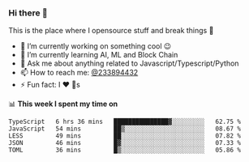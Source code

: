 ### Hi there 👋

<!--
**a233894432/a233894432** is a ✨ _special_ ✨ repository because its `README.md` (this file) appears on your GitHub profile.

Here are some ideas to get you started:

- 🔭 I’m currently working on ...
- 🌱 I’m currently learning ...
- 👯 I’m looking to collaborate on ...
- 🤔 I’m looking for help with ...
- 💬 Ask me about ...
- 📫 How to reach me: ...
- 😄 Pronouns: ...
- ⚡ Fun fact: ...
-->
 
 
This is the place where I opensource stuff and break things :rofl:

- 🔭 I’m currently working on something cool :wink:
- 🌱 I’m currently learning AI, ML and Block Chain
- 💬 Ask me about anything related to Javascript/Typescript/Python
- 📫 How to reach me: [@233894432](https://twitter.com/233894432)
- ⚡ Fun fact: I :heart: :dog:s

📊 **This week I spent my time on**
<!--START_SECTION:waka-->
```text
TypeScript   6 hrs 36 mins   ███████████████▓░░░░░░░░░   62.75 % 
JavaScript   54 mins         ██▒░░░░░░░░░░░░░░░░░░░░░░   08.67 % 
LESS         49 mins         ██░░░░░░░░░░░░░░░░░░░░░░░   07.82 % 
JSON         46 mins         █▓░░░░░░░░░░░░░░░░░░░░░░░   07.33 % 
TOML         36 mins         █▒░░░░░░░░░░░░░░░░░░░░░░░   05.86 % 
```
<!--END_SECTION:waka-->
